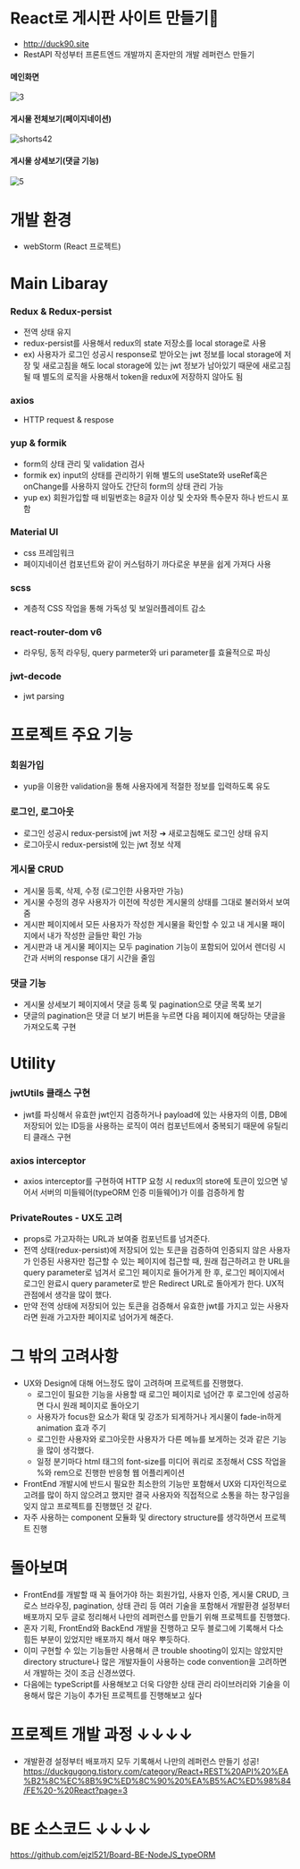 # React로 게시판 사이트 만들기📝
- http://duck90.site
- RestAPI 작성부터 프론트엔드 개발까지 혼자만의 개발 레퍼런스 만들기

#### 메인화면
![3](https://user-images.githubusercontent.com/55455103/175644568-c38d560f-b05f-4e90-b5d4-38a889c3927d.gif)
#### 게시물 전체보기(페이지네이션)
![shorts42](https://user-images.githubusercontent.com/55455103/183496725-bce88751-8ca3-4351-9082-89b6362ad8c2.gif)
#### 게시물 상세보기(댓글 기능)
![5](https://user-images.githubusercontent.com/55455103/175644637-dbd01261-5dbb-4c8c-900d-15f2206360f6.gif)

# 개발 환경
- webStorm (React 프로젝트)


# Main Libaray
### Redux & Redux-persist
- 전역 상태 유지
- redux-persist를 사용해서 redux의 state 저장소를 local storage로 사용
- ex) 사용자가 로그인 성공시 response로 받아오는 jwt 정보를 local storage에 저장 및 새로고침을 해도 local storage에 있는 jwt 정보가 남아있기 때문에 새로고침 될 때 별도의 로직을 사용해서 token을 redux에 저장하지 않아도 됨
### axios
- HTTP request & respose
### yup & formik
- form의 상태 관리 및 validation 검사
- formik ex) input의 상태를 관리하기 위해 별도의 useState와 useRef혹은 onChange를 사용하지 않아도 간단히 form의 상태 관리 가능
- yup ex) 회원가입할 때 비밀번호는 8글자 이상 및 숫자와 특수문자 하나 반드시 포함
### Material UI
- css 프레임워크
- 페이지네이션 컴포넌트와 같이 커스텀하기 까다로운 부분을 쉽게 가져다 사용
### scss
- 계층적 CSS 작업을 통해 가독성 및 보일러플레이트 감소
### react-router-dom v6
- 라우팅, 동적 라우팅, query parmeter와 uri parameter를 효율적으로 파싱
### jwt-decode
- jwt parsing

# 프로젝트 주요 기능
### 회원가입
- yup을 이용한 validation을 통해 사용자에게 적절한 정보를 입력하도록 유도
### 로그인, 로그아웃
- 로그인 성공시 redux-persist에 jwt 저장 ➔ 새로고침해도 로그인 상태 유지
- 로그아웃시 redux-persist에 있는 jwt 정보 삭제
### 게시물 CRUD
- 게시물 등록, 삭제, 수정 (로그인한 사용자만 가능)
- 게시물 수정의 경우 사용자가 이전에 작성한 게시물의 상태를 그대로 불러와서 보여줌
- 게시판 페이지에서 모든 사용자가 작성한 게시물을 확인할 수 있고 내 게시물 패이지에서 내가 작성한 글들만 확인 가능
- 게시판과 내 게시물 페이지는 모두 pagination 기능이 포함되어 있어서 렌더링 시간과 서버의 response 대기 시간을 줄임
### 댓글 기능
- 게시물 상세보기 페이지에서 댓글 등록 및 pagination으로 댓글 목록 보기
- 댓글의 pagination은 댓글 더 보기 버튼을 누르면 다음 페이지에 해당하는 댓글을 가져오도록 구현

# Utility
### jwtUtils 클래스 구현
- jwt를 파싱해서 유효한 jwt인지 검증하거나 payload에 있는 사용자의 이름, DB에 저장되어 있는 ID등을 사용하는 로직이 여러 컴포넌트에서 중복되기 때문에 유틸리티 클래스 구현
### axios interceptor
- axios interceptor를 구현하여 HTTP 요청 시 redux의 store에 토큰이 있으면 넣어서 서버의 미들웨어(typeORM 인증 미들웨어)가 이를 검증하게 함
### PrivateRoutes - UX도 고려
- props로 가고자하는 URL과 보여줄 컴포넌트를 넘겨준다.
- 전역 상태(redux-persist)에 저장되어 있는 토큰을 검증하여 인증되지 않은 사용자가 인증된 사용자만 접근할 수 있는 페이지에 접근할 때, 원래 접근하려고 한 URL을 query parameter로 넘겨서 로그인 페이지로 들어가게 한 후, 로그인 페이지에서 로그인 완료시 query parameter로 받은 Redirect URL로 돌아게가 한다. UX적 관점에서 생각을 많이 했다.
- 만약 전역 상태에 저장되어 있는 토큰을 검증해서 유효한 jwt를 가지고 있는 사용자라면 원래 가고자한 페이지로 넘어가게 해준다.

# 그 밖의 고려사항
- UX와 Design에 대해 어느정도 많이 고려하며 프로젝트를 진행했다.
  - 로그인이 필요한 기능을 사용할 때 로그인 페이지로 넘어간 후 로그인에 성공하면 다시 원래 페이지로 돌아오기
  - 사용자가 focus한 요소가 확대 및 강조가 되게하거나 게시물이 fade-in하게 animation 효과 주기
  - 로그인한 사용자와 로그아웃한 사용자가 다른 메뉴를 보게하는 것과 같은 기능을 많이 생각했다.
  - 일정 분기마다 html 태그의 font-size를 미디어 쿼리로 조정해서 CSS 작업을 %와 rem으로 진행한 반응형 웹 어플리케이션 
- FrontEnd 개발시에 반드시 필요한 최소한의 기능만 포함해서 UX와 디자인적으로 고려를 많이 하지 않으려고 했지만 결국 사용자와 직접적으로 소통을 하는 창구임을 잊지 않고 프로젝트를 진행했던 것 같다.
- 자주 사용하는 component 모듈화 및 directory structure를 생각하면서 프로젝트 진행

# 돌아보며 
- FrontEnd를 개발할 때 꼭 들어가야 하는 회원가입, 사용자 인증, 게시물 CRUD, 크로스 브라우징, pagination, 상태 관리 등 여러 기술을 포함해서 개발환경 설정부터 배포까지 모두 글로 정리해서 나만의 레퍼런스를 만들기 위해 프로젝트를 진행했다.
- 혼자 기획, FrontEnd와 BackEnd 개발을 진행하고 모두 블로그에 기록해서 다소 힘든 부분이 있었지만 배포까지 해서 매우 뿌듯하다.
- 이미 구현할 수 있는 기능들만 사용해서 큰 trouble shooting이 있지는 않았지만 directory structure나 많은 개발자들이 사용하는 code convention을 고려하면서 개발하는 것이 조금 신경쓰였다.
- 다음에는 typeScript를 사용해보고 더욱 다양한 상태 관리 라이브러리와 기술을 이용해서 많은 기능이 추가된 프로젝트를 진행해보고 싶다

# 프로젝트 개발 과정 ↓↓↓↓
- 개발환경 설정부터 배포까지 모두 기록해서 나만의 레퍼런스 만들기 성공!
https://duckgugong.tistory.com/category/React+REST%20API%20%EA%B2%8C%EC%8B%9C%ED%8C%90%20%EA%B5%AC%ED%98%84/FE%20-%20React?page=3
# BE 소스코드 ↓↓↓↓
https://github.com/ejzl521/Board-BE-NodeJS_typeORM
